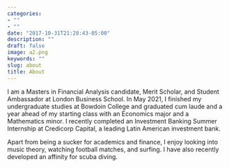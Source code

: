 ```yaml
---
categories:
- ""
- ""
date: "2017-10-31T21:28:43-05:00"
description: ""
draft: false
image: a2.png
keywords: ""
slug: about
title: About
---
```


I am a Masters in Financial Analysis candidate, Merit Scholar, and Student Ambassador at London Business School. In May 2021, I finished my undergraduate studies at Bowdoin College and graduated cum laude and a year ahead of my starting class with an Economics major and a Mathematics minor. I recently completed an Investment Banking Summer Internship at Credicorp Capital, a leading Latin American investment bank.

Apart from being a sucker for academics and finance, I enjoy looking into music theory, watching football matches, and surfing. I have also recently developed an affinity for scuba diving.